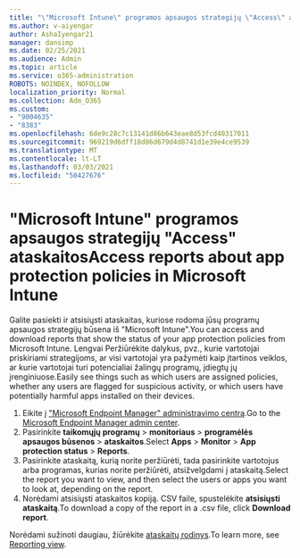 ```yaml
---
title: "\"Microsoft Intune\" programos apsaugos strategijų \"Access\" ataskaitos"
ms.author: v-aiyengar
author: AshaIyengar21
manager: dansimp
ms.date: 02/25/2021
ms.audience: Admin
ms.topic: article
ms.service: o365-administration
ROBOTS: NOINDEX, NOFOLLOW
localization_priority: Normal
ms.collection: Adm_O365
ms.custom:
- "9004635"
- "8383"
ms.openlocfilehash: 6de9c28c7c13141d86b643eae8d53fcd40317011
ms.sourcegitcommit: 969219d6dff18d86d679d4d8741d1e39e4ce9539
ms.translationtype: MT
ms.contentlocale: lt-LT
ms.lasthandoff: 03/03/2021
ms.locfileid: "50427676"
---
```

# <a name="access-reports-about-app-protection-policies-in-microsoft-intune"></a><span data-ttu-id="41fd8-102">"Microsoft Intune" programos apsaugos strategijų "Access" ataskaitos</span><span class="sxs-lookup"><span data-stu-id="41fd8-102">Access reports about app protection policies in Microsoft Intune</span></span>

<span data-ttu-id="41fd8-103">Galite pasiekti ir atsisiųsti ataskaitas, kuriose rodoma jūsų programų apsaugos strategijų būsena iš "Microsoft Intune".</span><span class="sxs-lookup"><span data-stu-id="41fd8-103">You can access and download reports that show the status of your app protection policies from Microsoft Intune.</span></span> <span data-ttu-id="41fd8-104">Lengvai Peržiūrėkite dalykus, pvz., kurie vartotojai priskiriami strategijoms, ar visi vartotojai yra pažymėti kaip įtartinos veiklos, ar kurie vartotojai turi potencialiai žalingų programų, įdiegtų jų įrenginiuose.</span><span class="sxs-lookup"><span data-stu-id="41fd8-104">Easily see things such as which users are assigned policies, whether any users are flagged for suspicious activity, or which users have potentially harmful apps installed on their devices.</span></span>

1. <span data-ttu-id="41fd8-105">Eikite į ["Microsoft Endpoint Manager" administravimo centrą](https://go.microsoft.com/fwlink/?linkid=2109431).</span><span class="sxs-lookup"><span data-stu-id="41fd8-105">Go to the [Microsoft Endpoint Manager admin center](https://go.microsoft.com/fwlink/?linkid=2109431).</span></span>
1. <span data-ttu-id="41fd8-106">Pasirinkite **taikomųjų programų**  >  **monitoriaus**  >  **programėlės apsaugos būsenos**  >  **ataskaitos**.</span><span class="sxs-lookup"><span data-stu-id="41fd8-106">Select **Apps** > **Monitor** > **App protection status** > **Reports**.</span></span>
1. <span data-ttu-id="41fd8-107">Pasirinkite ataskaitą, kurią norite peržiūrėti, tada pasirinkite vartotojus arba programas, kurias norite peržiūrėti, atsižvelgdami į ataskaitą.</span><span class="sxs-lookup"><span data-stu-id="41fd8-107">Select the report you want to view, and then select the users or apps you want to look at, depending on the report.</span></span>
1. <span data-ttu-id="41fd8-108">Norėdami atsisiųsti ataskaitos kopiją. CSV faile, spustelėkite **atsisiųsti ataskaitą**.</span><span class="sxs-lookup"><span data-stu-id="41fd8-108">To download a copy of the report in a .csv file, click **Download report**.</span></span>

<span data-ttu-id="41fd8-109">Norėdami sužinoti daugiau, žiūrėkite [ataskaitų rodinys](https://go.microsoft.com/fwlink/?linkid=2109431).</span><span class="sxs-lookup"><span data-stu-id="41fd8-109">To learn more, see [Reporting view](https://go.microsoft.com/fwlink/?linkid=2109431).</span></span>
